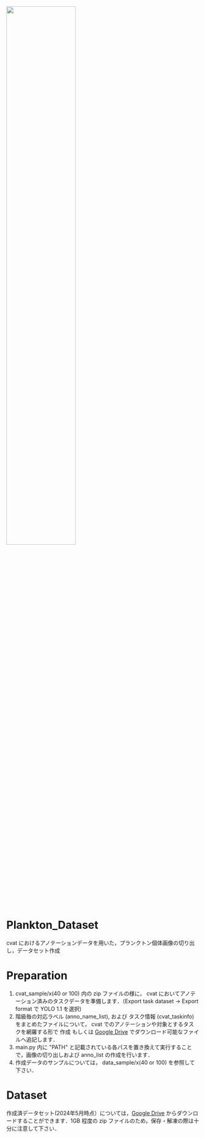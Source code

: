 <img src="https://github.com/hayakawa-domi/plankton_dataset/assets/129620031/4d8513b1-8adf-4008-81f1-1200ef0df4fc" width="60%" />

# Plankton_Dataset
cvat におけるアノテーションデータを用いた，プランクトン個体画像の切り出し，データセット作成

# Preparation
1. cvat_sample/x(40 or 100) 内の zip ファイルの様に， cvat においてアノテーション済みのタスクデータを準備します．（Export task dataset → Export format で YOLO 1.1 を選択)
2. 階級毎の対応ラベル (anno_name_list), および タスク情報 (cvat_taskinfo) をまとめたファイルについて， cvat でのアノテーションや対象とするタスクを網羅する形で 作成 もしくは [Google Drive](https://drive.google.com/drive/folders/16x4IDIFmGJeLQr1QsCbYQzQU1KGDpJyC?usp=drive_link) でダウンロード可能なファイルへ追記します．
3. main.py 内に "PATH" と記載されている各パスを置き換えて実行することで，画像の切り出しおよび anno_list の作成を行います．
4. 作成データのサンプルについては， data_sample/x(40 or 100) を参照して下さい．


# Dataset
作成済データセット(2024年5月時点）については，[Google Drive](https://drive.google.com/file/d/1TwUBXE53sRFZWj4x_WmtM_i-XKtXpqWC/view?usp=drive_link) からダウンロードすることができます．1GB 程度の zip ファイルのため，保存・解凍の際は十分に注意して下さい．
